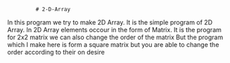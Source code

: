              # 2-D-Array

In this program we try to make 2D Array. 
It is the simple program of 2D Array.  In
2D Array elements occour in the form of
Matrix. It is the program for 2x2 matrix 
we can also change the order of the matrix
But the program which I make here is form
a square matrix but you are able to change 
the order according to their on desire 
